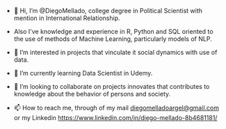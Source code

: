 - 👋 Hi, I’m @DiegoMellado, college degree in Political Scientist with mention in International Relationship. 
- Also I've knowledge and experience in R, Python and SQL oriented to the use of methods of Machine Learning, particularly models of NLP.

- 👀 I’m interested in projects that vinculate it social dynamics with use of data. 

- 🌱 I’m currently learning Data Scientist in Udemy.  

- 💞️ I’m looking to collaborate on projects innovates that contributes to knowledge about the behavior of persons and society.     

- 📫 How to reach me, through of my mail diegomelladoargel@gmail.com  or my Linkedin https://www.linkedin.com/in/diego-mellado-8b4681181/ 
